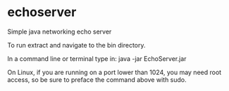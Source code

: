 echoserver
==========

Simple java networking echo server

To run extract and navigate to the bin directory.

In a command line or terminal type in:
java -jar EchoServer.jar

On Linux, if you are running on a port lower than 1024, you may need root access, so be sure to preface the command above with sudo.

